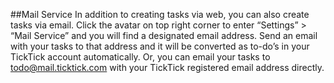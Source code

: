 ##Mail Service
In addition to creating tasks via web, you can also create tasks via email. Click the avatar on top right  corner to enter “Settings” > “Mail Service” and you will find a designated email address. Send an email with your tasks to that address and it will be converted as to-do’s in your TickTick account automatically. Or, you can email your tasks to [todo@mail.ticktick.com]( todo@mail.ticktick.com) with your TickTick registered email address directly.

